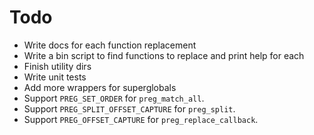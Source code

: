 # Todo

-   Write docs for each function replacement
-   Write a bin script to find functions to replace and print help for each
-   Finish utility dirs
-   Write unit tests
-   Add more wrappers for superglobals
-   Support `PREG_SET_ORDER` for `preg_match_all`.
-   Support `PREG_SPLIT_OFFSET_CAPTURE` for `preg_split`.
-   Support `PREG_OFFSET_CAPTURE` for `preg_replace_callback`.
